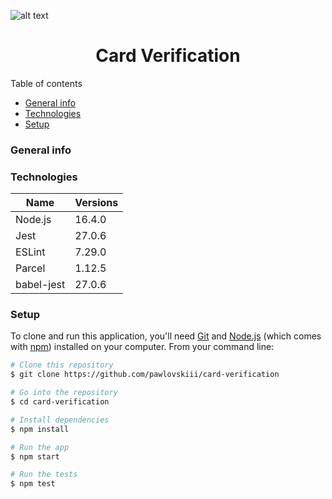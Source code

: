 ![alt text](https://thehustle.co/wp-content/uploads/2019/11/Spunky-Brief_2019-11-20T060248.746Z-1.jpg)
<h1 align="center">
    Card Verification
</h1

## Table of contents
* [General info](#general-info)
* [Technologies](#technologies)
* [Setup](#setup)

### General info 


### Technologies
Name  | Versions
--- | --- 
Node.js  | 16.4.0
Jest | 27.0.6
ESLint | 7.29.0 
Parcel | 1.12.5
babel-jest | 27.0.6
### Setup
To clone and run this application, you'll need [Git](https://git-scm.com) and [Node.js](https://nodejs.org/en/download/) (which comes with [npm](http://npmjs.com)) installed on your computer. From your command line:

```bash
# Clone this repository
$ git clone https://github.com/pawlovskiii/card-verification

# Go into the repository
$ cd card-verification

# Install dependencies
$ npm install 

# Run the app
$ npm start

# Run the tests
$ npm test
```